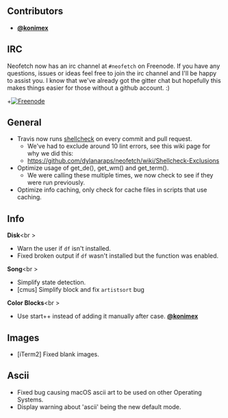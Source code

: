 ## Contributors

- **[@konimex](https://github.com/konimex)**

## IRC

Neofetch now has an irc channel at `#neofetch` on Freenode. If you have any questions, issues or ideas feel free to join the irc channel and I'll be happy to assist you. I know that we've already got the gitter chat but hopefully this makes things easier for those without a github account. :)

+[![Freenode](https://img.shields.io/badge/%23neofetch-%20on%20Freenode-brightgreen.svg)](http://irc.lc/freenode/neofetch)


## General

- Travis now runs [shellcheck](https://github.com/koalaman/shellcheck) on every commit and pull request.
    - We've had to exclude around 10 lint errors, see this wiki page for why we did this:
    - https://github.com/dylanaraps/neofetch/wiki/Shellcheck-Exclusions
- Optimize usage of get_de(), get_wm() and get_term().
    - We were calling these multiple times, we now check to see if they were run previously.
- Optimize info caching, only check for cache files in scripts that use caching.


## Info

**Disk**<br \>

- Warn the user if `df` isn't installed.
- Fixed broken output if `df` wasn't installed but the function was enabled.

**Song**<br \>

- Simplify state detection.
- [cmus] Simplify block and fix `artistsort` bug

**Color Blocks**<br \>

- Use start++ instead of adding it manually after case. **[@konimex](https://github.com/konimex)**

## Images

- [iTerm2] Fixed blank images.


## Ascii

- Fixed bug causing macOS ascii art to be used on other Operating Systems.
- Display warning about 'ascii' being the new default mode.
